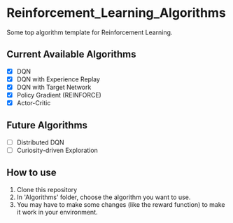 # Reinforcement_Learning_Algorithms
Some top algorithm template for Reinforcement Learning.

## Current Available Algorithms
- [x] DQN
- [x] DQN with Experience Replay
- [x] DQN with Target Network
- [x] Policy Gradient (REINFORCE)
- [x] Actor-Critic

## Future Algorithms
- [ ] Distributed DQN
- [ ] Curiosity-driven Exploration

## How to use
1. Clone this repository
2. In 'Algorithms' folder, choose the algorithm you want to use. 
3. You may have to make some changes (like the reward function) to make it work in your environment.